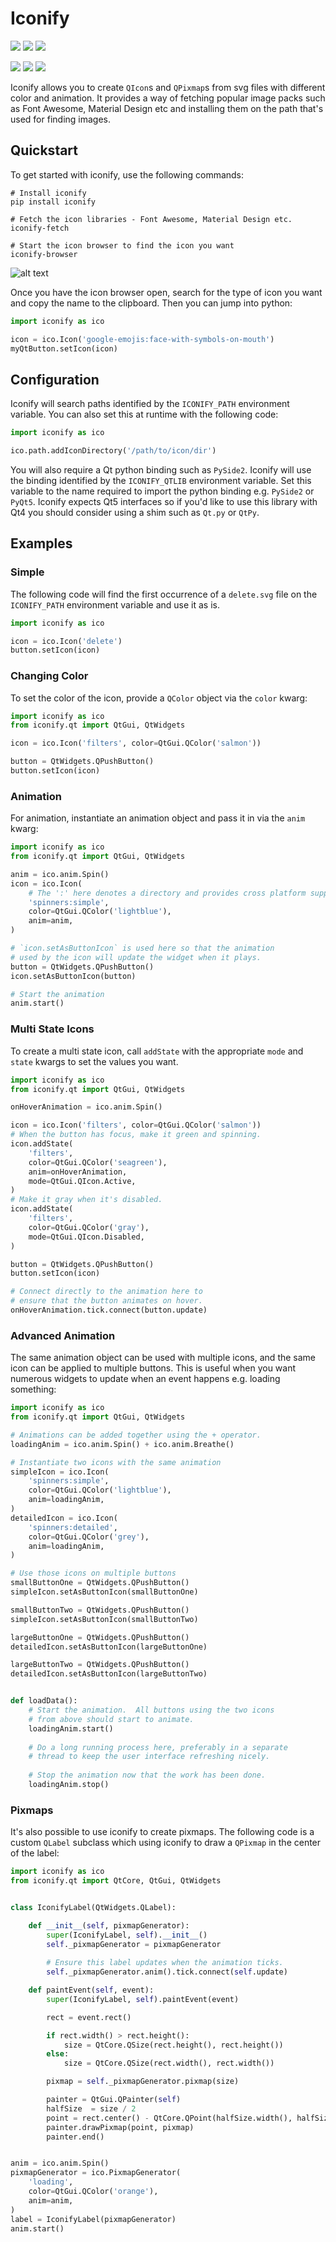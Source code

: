 # Iconify

![](https://github.com/jasongilholme/iconify/workflows/linux/badge.svg)
![](https://github.com/jasongilholme/iconify/workflows/macos/badge.svg)
![](https://github.com/jasongilholme/iconify/workflows/windows/badge.svg)
 
![](https://github.com/jasongilholme/iconify/workflows/mypy/badge.svg)
![](https://github.com/jasongilholme/iconify/workflows/lint/badge.svg)
![](coverage.svg)

Iconify allows you to create `QIcon`s and `QPixmap`s from svg files with 
different color and animation.  It provides a way of fetching popular image
packs such as Font Awesome, Material Design etc and installing them on the 
path that's used for finding images.

## Quickstart

To get started with iconify, use the following commands:

```shell script
# Install iconify
pip install iconify

# Fetch the icon libraries - Font Awesome, Material Design etc.
iconify-fetch

# Start the icon browser to find the icon you want
iconify-browser
```

![alt text](images/browser.png)

Once you have the icon browser open, search for the type of icon you want and
copy the name to the clipboard. Then you can jump into python:

```python
import iconify as ico

icon = ico.Icon('google-emojis:face-with-symbols-on-mouth')
myQtButton.setIcon(icon)
```

## Configuration

Iconify will search paths identified by the `ICONIFY_PATH` environment variable.
You can also set this at runtime with the following code:

```python
import iconify as ico

ico.path.addIconDirectory('/path/to/icon/dir')
```

You will also require a Qt python binding such as `PySide2`. Iconify will use the 
binding identified by the `ICONIFY_QTLIB` environment variable.  Set this variable
to the name required to import the python binding e.g. `PySide2` or `PyQt5`. 
Iconify expects Qt5 interfaces so if you'd like to use this library with Qt4
you should consider using a shim such as `Qt.py` or `QtPy`.


## Examples

### Simple

The following code will find the first occurrence of a `delete.svg` file on the
`ICONIFY_PATH` environment variable and use it as is.
 
```python
import iconify as ico

icon = ico.Icon('delete')
button.setIcon(icon)
```

### Changing Color

To set the color of the icon, provide a `QColor` object via the `color` kwarg:

```python
import iconify as ico
from iconify.qt import QtGui, QtWidgets

icon = ico.Icon('filters', color=QtGui.QColor('salmon'))

button = QtWidgets.QPushButton()
button.setIcon(icon)
```

### Animation

For animation, instantiate an animation object and pass it in via the `anim` kwarg:

```python
import iconify as ico
from iconify.qt import QtGui, QtWidgets

anim = ico.anim.Spin()
icon = ico.Icon(
    # The ':' here denotes a directory and provides cross platform support.
    'spinners:simple',  
    color=QtGui.QColor('lightblue'),
    anim=anim,
)

# `icon.setAsButtonIcon` is used here so that the animation
# used by the icon will update the widget when it plays.
button = QtWidgets.QPushButton()
icon.setAsButtonIcon(button)

# Start the animation
anim.start()
```

### Multi State Icons

To create a multi state icon, call `addState` with the appropriate `mode` and `state`
kwargs to set the values you want.

```python
import iconify as ico
from iconify.qt import QtGui, QtWidgets

onHoverAnimation = ico.anim.Spin()

icon = ico.Icon('filters', color=QtGui.QColor('salmon'))
# When the button has focus, make it green and spinning.
icon.addState(
    'filters',
    color=QtGui.QColor('seagreen'),
    anim=onHoverAnimation,
    mode=QtGui.QIcon.Active,
)
# Make it gray when it's disabled.
icon.addState(
    'filters',
    color=QtGui.QColor('gray'),
    mode=QtGui.QIcon.Disabled,
)

button = QtWidgets.QPushButton()
button.setIcon(icon)

# Connect directly to the animation here to
# ensure that the button animates on hover.
onHoverAnimation.tick.connect(button.update)
```

### Advanced Animation

The same animation object can be used with multiple icons, and the same icon can be applied
to multiple buttons.  This is useful when you want numerous widgets to update when 
an event happens e.g. loading something:

```python
import iconify as ico
from iconify.qt import QtGui, QtWidgets

# Animations can be added together using the + operator.
loadingAnim = ico.anim.Spin() + ico.anim.Breathe()

# Instantiate two icons with the same animation
simpleIcon = ico.Icon(
    'spinners:simple',
    color=QtGui.QColor('lightblue'),
    anim=loadingAnim,
)
detailedIcon = ico.Icon(
    'spinners:detailed',
    color=QtGui.QColor('grey'),
    anim=loadingAnim,
)

# Use those icons on multiple buttons
smallButtonOne = QtWidgets.QPushButton()
simpleIcon.setAsButtonIcon(smallButtonOne)

smallButtonTwo = QtWidgets.QPushButton()
simpleIcon.setAsButtonIcon(smallButtonTwo)

largeButtonOne = QtWidgets.QPushButton()
detailedIcon.setAsButtonIcon(largeButtonOne)

largeButtonTwo = QtWidgets.QPushButton()
detailedIcon.setAsButtonIcon(largeButtonTwo)


def loadData():
    # Start the animation.  All buttons using the two icons
    # from above should start to animate.
    loadingAnim.start()
    
    # Do a long running process here, preferably in a separate
    # thread to keep the user interface refreshing nicely.
    
    # Stop the animation now that the work has been done.
    loadingAnim.stop()
```

### Pixmaps

It's also possible to use iconify to create pixmaps.  The following code is a 
custom `QLabel` subclass which using iconify to draw a `QPixmap` in the center of
the label:

```python
import iconify as ico
from iconify.qt import QtCore, QtGui, QtWidgets


class IconifyLabel(QtWidgets.QLabel):

    def __init__(self, pixmapGenerator):
        super(IconifyLabel, self).__init__()
        self._pixmapGenerator = pixmapGenerator
        
        # Ensure this label updates when the animation ticks.
        self._pixmapGenerator.anim().tick.connect(self.update)

    def paintEvent(self, event):
        super(IconifyLabel, self).paintEvent(event)

        rect = event.rect()

        if rect.width() > rect.height():
            size = QtCore.QSize(rect.height(), rect.height())
        else:
            size = QtCore.QSize(rect.width(), rect.width())

        pixmap = self._pixmapGenerator.pixmap(size)

        painter = QtGui.QPainter(self)
        halfSize  = size / 2
        point = rect.center() - QtCore.QPoint(halfSize.width(), halfSize.height())
        painter.drawPixmap(point, pixmap)
        painter.end()


anim = ico.anim.Spin()
pixmapGenerator = ico.PixmapGenerator(
    'loading',
    color=QtGui.QColor('orange'),
    anim=anim,
)
label = IconifyLabel(pixmapGenerator)
anim.start()
```

